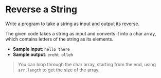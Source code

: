 # Reverse a String

Write a program to take a string as input and output its reverse.

The given code takes a string as input and converts it into a char array, which contains letters of the string as its elements.

- **Sample input**: `hello there`
- **Sample output**: `ereht olleh`

>You can loop through the char array, starting from the end, using `arr.length` to get the size of the array.
